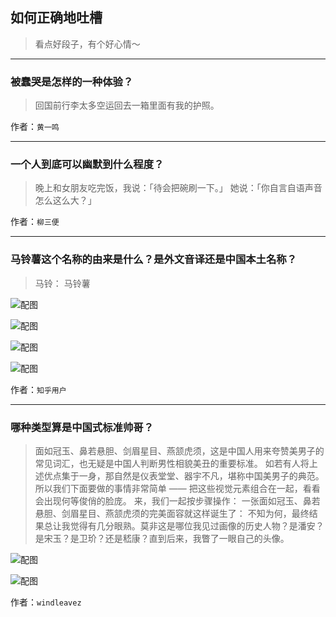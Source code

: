 ## 如何正确地吐槽

> 看点好段子，有个好心情～


 
---

### 被蠢哭是怎样的一种体验？

> 回国前行李太多空运回去一箱里面有我的护照。


作者：`黄一鸣`

---

### 一个人到底可以幽默到什么程度？

> 晚上和女朋友吃完饭，我说：「待会把碗刷一下。」
> 她说：「你自言自语声音怎么这么大？」


作者：`柳三便`

---

### 马铃薯这个名称的由来是什么？是外文音译还是中国本土名称？

> 马铃：
> 马铃薯



![配图](http://pic2.zhimg.com/70/v2-496932e657383cd5d827a7e326336915_b.jpg)



![配图](http://pic4.zhimg.com/70/v2-ddb9865575e9c019af6863028a59b043_b.jpg)



![配图](http://pic1.zhimg.com/70/v2-e60bacd4aff84e131a56af38df7e7954_b.jpg)



![配图](http://pic3.zhimg.com/70/v2-38deed42589da89263e41f2f5d4fea96_b.jpg)


作者：`知乎用户`

---

### 哪种类型算是中国式标准帅哥？

> 面如冠玉、鼻若悬胆、剑眉星目、燕颔虎须，这是中国人用来夸赞美男子的常见词汇，也无疑是中国人判断男性相貌美丑的重要标准。
> 如若有人将上述优点集于一身，那自然是仪表堂堂、器宇不凡，堪称中国美男子的典范。所以我们下面要做的事情非常简单 —— 把这些视觉元素组合在一起，看看会出现何等俊俏的脸庞。
> 来，我们一起按步骤操作：
> 一张面如冠玉、鼻若悬胆、剑眉星目、燕颔虎须的完美面容就这样诞生了：
> 不知为何，最终结果总让我觉得有几分眼熟。莫非这是哪位我见过画像的历史人物？是潘安？是宋玉？是卫玠？还是嵇康？直到后来，我瞥了一眼自己的头像。



![配图](http://pic2.zhimg.com/70/v2-555d5cb0b875b7bc4a56f0807fbe5c59_b.jpg)



![配图](http://pic1.zhimg.com/70/v2-43c15f181fe6325b94cfa653a1e7a234_b.jpg)


作者：`windleavez`